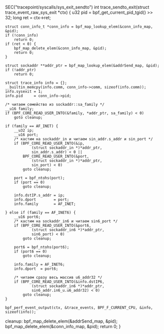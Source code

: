 SEC("tracepoint/syscalls/sys_exit_sendto")
int trace_sendto_exit(struct trace_event_raw_sys_exit *ctx) {
    u32 pid = bpf_get_current_pid_tgid() >> 32;
    long ret = ctx->ret;

    struct conn_info_t *conn_info = bpf_map_lookup_elem(&conn_info_map, &pid);
    if (!conn_info)
        return 0;
    if (ret < 0) {
        bpf_map_delete_elem(&conn_info_map, &pid);
        return 0;
    }

    struct sockaddr **addr_ptr = bpf_map_lookup_elem(&addrSend_map, &pid);
    if (!addr_ptr)
        return 0;

    struct trace_info info = {};
    __builtin_memcpy(info.comm, conn_info->comm, sizeof(info.comm));
    info.sysexit = 1;
    info.pid     = conn_info->pid;

    /* читаем семейство из sockaddr::sa_family */
    __u16 family;
    if (BPF_CORE_READ_USER_INTO(&family, *addr_ptr, sa_family) < 0)
        goto cleanup;

    if (family == AF_INET) {
        __u32 ip;
        __u16 port;
        /* кастим на sockaddr_in и читаем sin_addr.s_addr и sin_port */
        if (BPF_CORE_READ_USER_INTO(&ip,
                (struct sockaddr_in *)*addr_ptr,
                sin_addr.s_addr) < 0 ||
            BPF_CORE_READ_USER_INTO(&port,
                (struct sockaddr_in *)*addr_ptr,
                sin_port) < 0)
            goto cleanup;

        port = bpf_ntohs(port);
        if (port == 0)
            goto cleanup;

        info.dstIP.s_addr = ip;
        info.dport        = port;
        info.family       = AF_INET;

    } else if (family == AF_INET6) {
        __u16 port6;
        /* кастим на sockaddr_in6 и читаем sin6_port */
        if (BPF_CORE_READ_USER_INTO(&port6,
                (struct sockaddr_in6 *)*addr_ptr,
                sin6_port) < 0)
            goto cleanup;

        port6 = bpf_ntohs(port6);
        if (port6 == 0)
            goto cleanup;

        info.family = AF_INET6;
        info.dport  = port6;

        /* читаем сразу весь массив u6_addr32 */
        if (BPF_CORE_READ_USER_INTO(&info.dstIP6,
                (struct sockaddr_in6 *)*addr_ptr,
                sin6_addr.in6_u.u6_addr32) < 0)
            goto cleanup;
    }

    bpf_perf_event_output(ctx, &trace_events, BPF_F_CURRENT_CPU, &info, sizeof(info));

cleanup:
    bpf_map_delete_elem(&addrSend_map, &pid);
    bpf_map_delete_elem(&conn_info_map, &pid);
    return 0;
}



